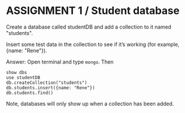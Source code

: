 # ASSIGNMENT 1 / Student database

Create a database called studentDB and add a collection to it named "students".

Insert some test data in the collection to see if it’s working (for example, {name: "Rene"}).

Answer: 
Open terminal and type `mongo`. Then
```
show dbs
use studentDB
db.createCollection("students")
db.students.insert({name: "Rene"})
db.students.find()
```
Note, databases will only show up when a collection has been added. 